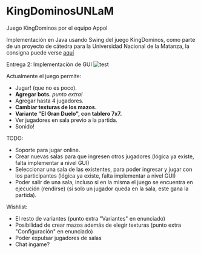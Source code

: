 # KingDominosUNLaM
Juego KingDominos por el equipo Appol

Implementación en Java usando Swing del juego KingDominos, como parte de un proyecto de cátedra para la Universidad Nacional de la Matanza, la consigna puede
verse [aquí](https://github.com/programacion-avanzada/2021a/blob/main/consigna/README.md)

Entrega 2: Implementación de GUI
![test](https://user-images.githubusercontent.com/17636012/122933176-c322b280-d344-11eb-9b2e-846911e582dc.png)

Actualmente el juego permite:
* Jugar! (que no es poco).
* <b>Agregar bots.</b> <i>punto extra!</i>
* Agregar hasta 4 jugadores.
* <b>Cambiar texturas de los mazos.</b>
* <b>Variante "El Gran Duelo", con tablero 7x7.</b>
* Ver jugadores en sala previo a la partida.
* Sonido!

TODO:
* Soporte para jugar online.
* Crear nuevas salas para que ingresen otros jugadores (lógica ya existe, falta implementar a nivel GUI)
* Seleccionar una sala de las existentes, para poder ingresar y jugar con los participantes (lógica ya existe, falta implementar a nivel GUI)
* Poder salir de una sala, incluso si en la misma el juego se encuentra en ejecución (rendirse) (si solo un jugador queda en la sala, este gana la partida).


Wishlist:
* El resto de variantes (punto extra "Variantes" en enunciado)
* Posibilidad de crear mazos además de elegir texturas (punto extra "Configuración" en enunciado)
* Poder expulsar jugadores de salas
* Chat ingame?
